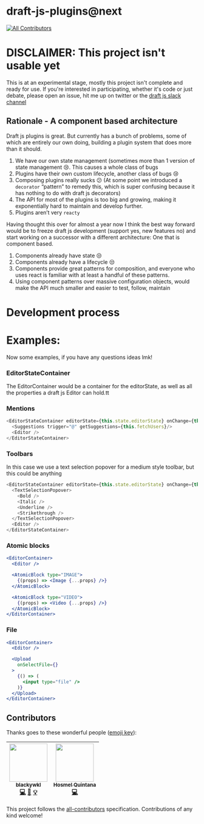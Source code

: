 # draft-js-plugins@next
[![All Contributors](https://img.shields.io/badge/all_contributors-2-orange.svg?style=flat-square)](#contributors)

# DISCLAIMER: This project isn't usable yet

This is at an experimental stage, mostly this project isn't complete and ready for use. If you're interested in participating, whether it's code or just debate, please open an issue, hit me up on twitter or the [draft js slack channel](https://draftjs.herokuapp.com/)

## Rationale - A component based architecture

Draft js plugins is great. But currently has a bunch of problems, some of which are entirely our own doing, building a plugin system that does more than it should.


1. We have our own state management (sometimes more than 1 version of state management 😢. This causes a whole class of bugs
2. Plugins have their own custom lifecycle, another class of bugs 😢 
3. Composing plugins really sucks 😕 (At some point we introduced a `decorator` “pattern” to remedy this, which is super confusing because it has nothing to do with draft js decorators)
4. The API for most of the plugins is too big and growing, making it exponentially hard to maintain and develop further.
5. Plugins aren’t very `reacty`

Having thought this over for almost a year now I think the best way forward would be to freeze draft js development (support yes, new features no) and start working on a successor with a different architecture: One that is component based.


1. Components already have state 😒 
2. Components already have a lifecycle 😒
3. Components provide great patterns for composition, and everyone who uses react is familiar with at least a handful of these patterns.
4. Using component patterns over massive configuration objects, would make the API much smaller and easier to test, follow, maintain

# Development process



# Examples:
Now some examples, if you have any questions ideas lmk!

### EditorStateContainer

The EditorContainer would be a container for the editorState, as well as all the properties a draft js Editor can hold.tt

### Mentions

```js
<EditorStateContainer editorState={this.state.editorState} onChange={this.onChange}>
  <Suggestions trigger="@" getSuggestions={this.fetchUsers}/>
  <Editor />
</EditorStateContainer>
```


### Toolbars

In this case we use a text selection popover for a medium style toolbar, but this could be anything

```js
<EditorStateContainer editorState={this.state.editorState} onChange={this.onChange}>
  <TextSelectionPopover>
    <Bold />
    <Italic />
    <Underline />
    <Strikethrough />
  </TextSelectionPopover>
  <Editor />
</EditorStateContainer>
```


### Atomic blocks

```jsx
<EditorContainer>
  <Editor />

  <AtomicBlock type="IMAGE">
    {(props) => <Image {...props} />}
  </AtomicBlock>

  <AtomicBlock type="VIDEO">
    {(props) => <Video {...props} />}
  </AtomicBlock>
</EditorContainer>
```

### File

```jsx
<EditorContainer>
  <Editor />

  <Upload
    onSelectFile={}
  >
    {() => (
      <input type="file" />
    )}
  </Upload>
</EditorContainer>
```



## Contributors

Thanks goes to these wonderful people ([emoji key](https://github.com/kentcdodds/all-contributors#emoji-key)):

<!-- ALL-CONTRIBUTORS-LIST:START - Do not remove or modify this section -->
<!-- prettier-ignore -->
| [<img src="https://avatars2.githubusercontent.com/u/11409069?v=4" width="100px;"/><br /><sub><b>blackywkl</b></sub>](http://freedomlang.com)<br />[💻](https://github.com/draft-js-plugins/next/commits?author=freedomlang "Code") [📖](https://github.com/draft-js-plugins/next/commits?author=freedomlang "Documentation") [💡](#example-freedomlang "Examples") | [<img src="https://avatars2.githubusercontent.com/u/1166143?v=4" width="100px;"/><br /><sub><b>Hosmel Quintana</b></sub>](http://hosmelq.com)<br />[💻](https://github.com/draft-js-plugins/next/commits?author=hosmelq "Code") |
| :---: | :---: |
<!-- ALL-CONTRIBUTORS-LIST:END -->

This project follows the [all-contributors](https://github.com/kentcdodds/all-contributors) specification. Contributions of any kind welcome!